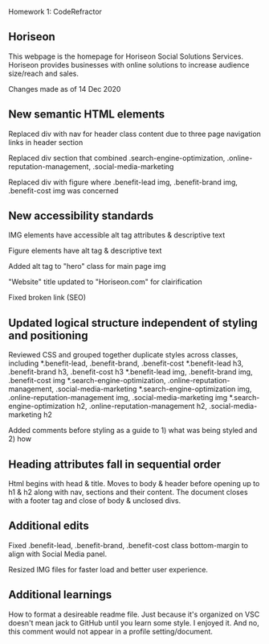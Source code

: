 Homework 1: CodeRefractor

## Horiseon
This webpage is the homepage for Horiseon Social Solutions Services. Horiseon provides businesses with online solutions to increase audience size/reach and sales.


Changes made as of 14 Dec 2020

## New semantic HTML elements

Replaced div with nav for header class content due to three page navigation links in header section

Replaced div section that combined .search-engine-optimization, .online-reputation-management, .social-media-marketing

Replaced div with figure where .benefit-lead img, .benefit-brand img, .benefit-cost img was concerned


## New accessibility standards

IMG elements have accessible alt tag attributes & descriptive text

Figure elements have alt tag & descriptive text

Added alt tag to "hero" class for main page img

"Website" title updated to "Horiseon.com" for clairification

Fixed broken link (SEO)


## Updated logical structure independent of styling and positioning

Reviewed CSS and grouped together duplicate styles across classes, including
*.benefit-lead, .benefit-brand, .benefit-cost
*.benefit-lead h3, .benefit-brand h3, .benefit-cost h3
*.benefit-lead img, .benefit-brand img, .benefit-cost img
*.search-engine-optimization, .online-reputation-management, .social-media-marketing
*.search-engine-optimization img, .online-reputation-management img, .social-media-marketing img
*.search-engine-optimization h2, .online-reputation-management h2, .social-media-marketing h2

Added comments before styling as a guide to 1) what was being styled and 2) how


## Heading attributes fall in sequential order

Html begins with head & title. Moves to body & header before opening up to h1 & h2 along with nav, sections and their content. The document closes with a footer tag and close of body & unclosed divs.


## Additional edits

Fixed .benefit-lead, .benefit-brand, .benefit-cost class bottom-margin to align with Social Media panel.

Resized IMG files for faster load and better user experience.

## Additional learnings

How to format a desireable readme file. Just because it's organized on VSC doesn't mean jack to GitHub until you learn some style. I enjoyed it. And no, this comment would not appear in a profile setting/document.